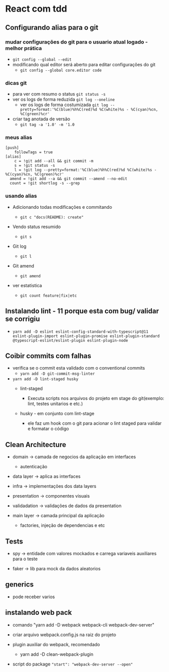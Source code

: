 # React com tdd

## Configurando alias para o git

### mudar configurações do git para o usuario atual logado - melhor prática

* `git config --global --edit`
* modificando qual editor será aberto para editar configurações do git
  + `git config --global core.editor code`

### dicas git

* para ver com resumo o status `git status -s`
* ver os logs de forma reduzida `git log --oneline`
  + ver os logs de forma costumizada `git log --pretty=format:'%C(blue)%h%C(red)%d %C(white)%s - %C(cyan)%cn, %C(green)%cr'`
* criar tag anotada de versão
  + `git tag -a '1.0' -m '1.0`

### meus alias

``` 
[push]
	followTags = true
[alias]
	c = !git add --all && git commit -m
	s = !git status -s
	l = !git log --pretty=format:'%C(blue)%h%C(red)%d %C(white)%s - %C(cyan)%cn, %C(green)%cr'
  amend = !git add --a && git commit --amend --no-edit
  count = !git shortlog -s --grep
```

### usando alias

* Adicionando todas modificações e commitando

  + `git c "docs(README): create"`
* Vendo status resumido
  + `git s`
* Git log

  + `git l`
* Git amend

  + `git amend`
* ver estatistica

  + `git count feature|fix|etc`

## Instalando lint - 11 porque esta com bug/ validar se corrigiu

* `yarn add -D eslint eslint-config-standard-with-typescript@11 eslint-plugin-import eslint-plugin-promise eslint-plugin-standard @typescript-eslint/eslint-plugin eslint-plugin-node`

## Coibir commits com falhas

* verifica se o commit esta validado com o conventional commits 
  + `yarn add -D git-commit-msg-linter`
* `yarn add -D lint-staged husky`
  + lint-staged

    - Executa scripts nos arquivos do projeto em stage do git(exemplo: lint, testes unitarios e etc.)
  + husky - em conjunto com lint-stage

    - ele faz um hook com o git para acionar o lint staged para validar e formatar o código

## Clean Architecture

* domain -> camada de negocios da aplicação em interfaces
  + autenticação

* data layer -> aplica as interfaces

* infra -> implementações dos data layers

* presentation -> componentes visuais

* validadation -> validações de dados da presentation 

* main layer -> camada principal da aplicação
  + factories, injeção de dependencias e etc

## Tests

* spy -> entidade com valores mockados e carrega variaveis auxiliares para o teste

* faker -> lib para mock da dados aleatorios

## generics

* pode receber varios

## instalando web pack

* comando "yarn add -D webpack webpack-cli webpack-dev-server"

* criar arquivo webpack.config.js na raiz do projeto

* plugin auxiliar do webpack, recomendado

  + yarn add -D clean-webpack-plugin

    
* script do package `"start": "webpack-dev-server --open"`